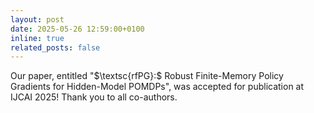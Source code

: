 ```yaml
---
layout: post
date: 2025-05-26 12:59:00+0100
inline: true
related_posts: false
---
```


Our paper, entitled "$\textsc{rfPG}:$ Robust Finite-Memory Policy Gradients for Hidden-Model POMDPs", was accepted for publication at IJCAI 2025! Thank you to all co-authors.
